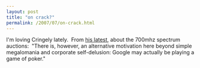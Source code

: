 ```yaml
---
layout: post
title: "on crack?"
permalink: /2007/07/on-crack.html
---
```


<p>I'm loving Cringely lately.&nbsp; From <a href="http://www.pbs.org/cringely/pulpit/2007/pulpit_20070727_002573.html">his latest</a>, about the 700mhz spectrum auctions:&nbsp; &quot;There is, however, an alternative motivation here beyond simple
megalomania and corporate self-delusion: Google may actually be playing
a game of poker.&quot;</p>



